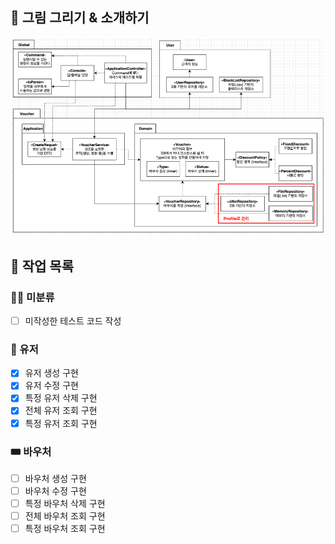 ## 🎨 그림 그리기 & 소개하기
![img.png](weekly2.png)

## 🔪 작업 목록

### 🤷‍♂️ 미분류 
- [ ] 미작성한 테스트 코드 작성

### 👤 유저
- [x] 유저 생성 구현
- [x] 유저 수정 구현
- [x] 특정 유저 삭제 구현
- [x] 전체 유저 조회 구현
- [x] 특정 유저 조회 구현

### 🎟️ 바우처
- [ ] 바우처 생성 구현
- [ ] 바우처 수정 구현
- [ ] 특정 바우처 삭제 구현
- [ ] 전체 바우처 조회 구현
- [ ] 특정 바우처 조회 구현

